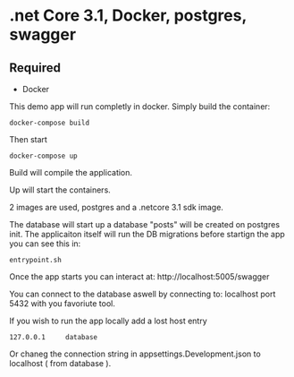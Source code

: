 # .net Core 3.1, Docker, postgres, swagger

## Required
-  Docker

This demo app will run completly in docker.  Simply build the container:

```
docker-compose build
```
Then start
```
docker-compose up
```
Build will compile the application.

Up will start the containers.

2 images are used, postgres and a .netcore 3.1 sdk image. 

The database will start up a database "posts" will be created on postgres init.  The applicaiton itself will run the DB migrations before startign the app you can see this in:
```
entrypoint.sh
```

Once the app starts you can interact at:  http://localhost:5005/swagger

You can connect to the database aswell by connecting to:  localhost port 5432 with you favoriute tool.

If you wish to run the app locally add a lost host entry

```
127.0.0.1     database
````

Or chaneg the connection string in appsettings.Development.json to localhost ( from database ).
